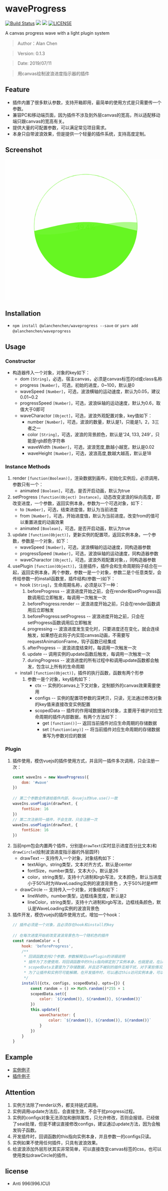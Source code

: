 # waveProgress

[![Build Status](https://travis-ci.com/alanchenchen/waveProgress.svg?branch=master)](https://travis-ci.com/alanchenchen/waveProgress)
![](https://img.shields.io/npm/v/@alanchenchen/waveprogress.svg)
![](https://img.shields.io/npm/dt/@alanchenchen/waveprogress.svg)
[![LICENSE](https://img.shields.io/badge/license-Anti%20996-blue.svg)](https://github.com/996icu/996.ICU/blob/master/LICENSE)

A canvas progress wave with a light plugin system
> Author：Alan Chen

> Version: 0.1.3

> Date: 2019/07/11

> 用canvas绘制波浪进度指示器的插件

## Feature
* 插件内置了很多默认参数，支持开箱即用，最简单的使用方式是只需要传一个参数。
* 兼容PC和移动端页面，因为插件不涉及到外层canvas的宽高，所以适配移动端只跟canvas的宽高有关。
* 提供大量的可配置参数，可以满足常见项目需求。
* 本身只自带波浪效果，但是提供一个轻量的插件系统，支持高度定制。

## Screenshot
![](./screenshot/wave.gif)

## Installation
* `npm install @alanchenchen/waveprogress --save` or `yarn add @alanchenchen/waveprogress`

## Usage
### Constructor
* 构造器传入一个对象，对象的key如下：
    * dom `[String]`，必选，宿主canvas，必须是canvas标签的id或class名称
    * progress `[Number]`，可选，初始的进度，0~100，默认是0
    * waveSpeed `[Number]`，可选，波浪横轴的运动速度，默认为0.05，建议0.01~0.2
    * progressSpeed `[Number]`，可选，波浪纵轴的运动速度，默认为0.6，取值大于0即可
    * waveCharactor `[Object]`，可选，波浪外观配置对象，key值如下：
        * number `[Number]`，可选，波浪的数量，默认是1，只能是1，2，3三者之一
        * color `[String]`，可选，波浪的背景颜色，默认是'24, 133, 249'，只能是rgb颜色字符串
        * waveWidth `[Number]`，可选，波浪宽度,数越小越宽，默认是0.02
        * waveHeight `[Number]`，可选，波浪高度,数越大越高，默认是18
### Instance Methods
1. render `[function(Boolean)]`，渲染数据到画布，初始化实例后，必须调用，参数只有一个：
    * animated `[Boolean]`，可选，是否开启动画，默认为true
2. setProgress `[function(Object) Instance]`，动态改变波浪的纵向高度，即改变进度，一个参数，返回实例本身。参数为一个可选对象，如下：
    * to `[Number]`，可选，结束进度值，默认为当前进度
    * from `[Number]`，可选，开始进度值，默认为当前进度。改变from的值可以重置进度的动画效果
    * animated `[Boolean]`，可选，是否开启动画，默认为true
3. update `[function(Object)]`，更新实例的配置项，返回实例本身。一个参数，参数是一个对象，如下：
    * waveSpeed `[Number]`，可选，波浪横轴的运动速度，同构造器参数
    * progressSpeed `[Number]`，可选，波浪纵轴的运动速度，同构造器参数
    * waveCharactor `[Object]`，可选，波浪外观配置对象，，同构造器参数
4. usePlugin `[function(Object)]`，注册插件，插件会和生命周期钩子结合在一起，返回实例本身。两个参数，参数一是一个对象，参数二是个任意类型，会传给参数一的install函数里，插件结构(参数一)如下：
    * hook `[String]`，生命周期名称，必须是以下一种：
        1. beforeProgress -- 波浪进度开始之前，会在render和setProgress函数调用后立即触发，每调用一次触发一次
        2. beforeProgress:render -- 波浪进度开始之前，只会在render函数调用后立即触发
        3. beforeProgress:setProgress -- 波浪进度开始之前，只会在setProgress函数调用后立即触发
        4. progressing -- 波浪进度发生变化时，只要进度还在变化，就会连续触发，如果想在此钩子内实现canvas动画，不需要写requestAnimationFrame，钩子函数已经集成
        5. afterProgress -- 波浪进度结束时，每调用一次触发一次
        6. update -- 调用实例的update函数后触发，每调用一次触发一次
        7. duringProgress -- 波浪进度的所有过程中和调用update函数都会触发，包含以上所有的生命周期
    * install `[function(Object)]`，插件的执行函数，函数有两个形参
        1. 参数一是个对象，key结构如下：
            * ctx -- 实例的canvas上下文对象，定制额外的canvas效果需要使用
            * configs -- 实例的配置项参数的深拷贝，只读，无法通过修改对象的key值来直接改变实例配置
            * scopedData -- 插件的作用域数据操作对象，主要用于维护对应生命周期的插件内部数据，有两个方法如下：
                * get `[function()]`-- 返回当前插件对应生命周期的存储数据
                * set `[function(any)]` -- 将当前插件对应生命周期的存储数据重写为参数对应的数据

### Plugin
1. 插件使用，模仿vuejs的插件使用方式，并且同一插件多次调用，只会注册一次：
    ```js
    const waveIns = new WaveProgress({
        dom: '#wave'
    })

    // 第二个参数会传递给插件内部，与vuejs的Vue.use()一致
    waveIns.usePlugin(drawText, {
        fontSize: 16
    })
    // 第二次注册同一插件，不会生效，只会注册一次
    waveIns.usePlugin(drawText, {
        fontSize: 16
    })
    ```
2. 当前npm包会内置两个插件，分别是`drawText`(实时显示进度百分比文本)和`drawCircle`(绘制波浪进度指示器的外层圆环)
    * drawText -- 支持传入一个对象，对象结构如下：
        * textAlign，string类型，文本对齐方式，默认是center
        * fontSize，number类型，文本大小，默认是26
        * color，string类型，支持十六进制和rgb写法，文本颜色，默认当进度小于50%时为WaveLoading实例的波浪背景色 ，大于50%时是#fff
    * drawCircle -- 支持传入一个对象，对象结构如下：
        * lineWidth，number类型，边框线条宽度，默认是2
        * lineColor，string类型，支持十六进制和rgb写法，边框线条颜色，默认是WaveLoading实例的波浪背景色
3. 插件开发，模仿vuejs的插件使用方式，增加一个hook：
    ```js
    // 插件必须是一个对象，且必须存在hook和install的key

    // 在每次进度开始前改变波浪背景色为一个随机色的插件
    const randomColor = {
        hook: 'beforeProgress',
        /**
         * 回调函数支持2个参数，参数解释见usePlugin的详细说明
         * 插件为了方便使用，将回调函数中的this指向绑定到了实例本身，也就是说，在install里，可以通过this调用实例的多个方法
         * scopedData主要是为了存储数据，并且还不被别的插件互相干扰，对于某些情况非常有用
         * 为了让插件和实例尽可能解耦，在开发插件时，可以通过this访问实例本身，可以通过configs读取实例属性，可以通过scopedData来存储或重写插件本身需要的数据，这样让插件更加具有可玩性！
         */
        install({ctx, configs, scopedData}, opts={}) {
            const random = () => Math.random()*255 + 1
            scopedData.set({
                color: `${random()}, ${random()}, ${random()}`
            })
            this.update({
                waveCharactor: {
                    color: `${random()}, ${random()}, ${random()}`
                }
            })
        }
    }
    ```
## Example
* [实例例子](./example/wave.html)
* [插件例子](./src/plugins/drawText.js)

## Attention
1. 实例方法除了render以外，都支持链式调用。
2. 实例调用update方法后，会直接生效，不会干扰progress过程。
3. 实例的configs对象无法添加和删除属性，只允许修改，否则会报错，已经做了seal处理，但是不建议直接修改configs，建议通过update方法，因为会触发钩子函数。
4. 开发插件时，回调函数的this指向实例本身，并且参数一的configs只读。
5. 实例如果不使用任何插件，只具有波浪效果。
6. 给波浪添加外层形状其实非常简单，可以直接改变canvas标签的css，也可以使用类似drawCircle的插件。

## license
* Anti 996(996.ICU)